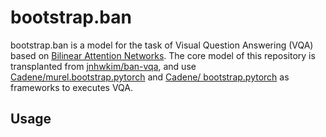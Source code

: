 # bootstrap.ban

bootstrap.ban is a model for the task of Visual Question Answering (VQA) based on [Bilinear Attention Networks](https://arxiv.org/abs/1805.07932). 
The core model of this repository is transplanted from [jnhwkim/ban-vqa](https://github.com/jnhwkim/ban-vqa), 
and use [Cadene/murel.bootstrap.pytorch](https://github.com/Cadene/murel.bootstrap.pytorch) and [Cadene/
bootstrap.pytorch](https://github.com/Cadene/bootstrap.pytorch) as frameworks to executes VQA.

## Usage
